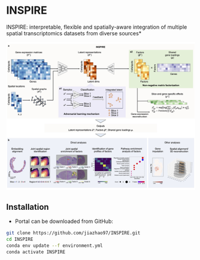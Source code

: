 # INSPIRE
INSPIRE: interpretable, flexible and spatially-aware integration of multiple spatial transcriptomics datasets from diverse sources*

![INSPIRE\_pipeline](demo/overview.jpg)


## Installation
* Portal can be downloaded from GitHub:
```bash
git clone https://github.com/jiazhao97/INSPIRE.git
cd INSPIRE
conda env update --f environment.yml
conda activate INSPIRE
```

